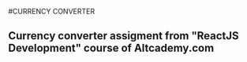 #CURRENCY CONVERTER
## Currency converter assigment from "ReactJS Development" course of Altcademy.com